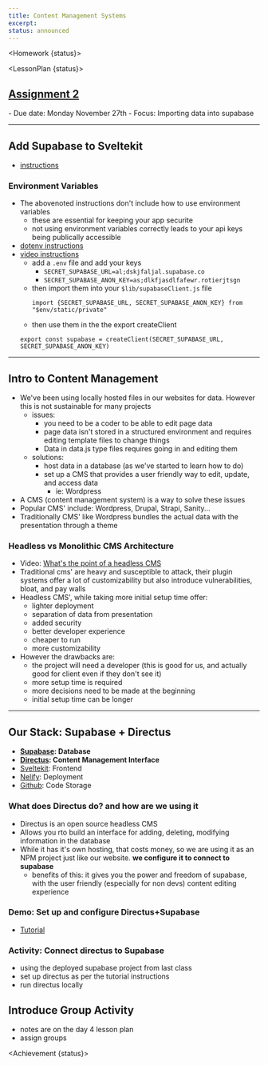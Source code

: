 ```yaml
---
title: Content Management Systems
excerpt:
status: announced
---
```


<script>
	import Homework from "$lib/components/Homework.svelte";
	import LessonPlan from "$lib/components/LessonPlan.svelte";
	import Achievement from "$lib/components/Achievement.svelte";
</script>

<Homework {status}>

</Homework>

<LessonPlan {status}>

<h2><a href="/courses/cpnt-200/assessments/activity-2">Assignment 2</a></h2>
- Due date: Monday November 27th
- Focus: Importing data into supabase

---

<h2>Add Supabase to Sveltekit</h2>

- [instructions](https://supabase.com/docs/guides/getting-started/quickstarts/sveltekit)

### Environment Variables

- The abovenoted instructions don't include how to use environment variables
  - these are essential for keeping your app securite
  - not using environment variables correctly leads to your api keys being publically accessible
- [dotenv instructions](https://joyofcode.xyz/sveltekit-environment-variables)
- [video instructions](https://youtu.be/ai8PJgxF9Lw?si=-2uhWLVralDQiaCW)
  - add a `.env` file and add your keys
    - `SECRET_SUPABASE_URL=al;dskjfaljal.supabase.co`
    - `SECRET_SUPABASE_ANON_KEY=as;dlkfjasdlfafewr.rotierjtsgn`
  - then import them into your `$lib/supabaseClient.js` file
    ```
    import {SECRET_SUPABASE_URL, SECRET_SUPABASE_ANON_KEY} from "$env/static/private"
    ```
  - then use them in the the export createClient
  ```
  export const supabase = createClient(SECRET_SUPABASE_URL, SECRET_SUPABASE_ANON_KEY)
  ```

---

<h2>Intro to Content Management</h2>

- We've been using locally hosted files in our websites for data. However this is not sustainable for many projects
  - issues:
    - you need to be a coder to be able to edit page data
    - page data isn't stored in a structured environment and requires editing template files to change things
    - Data in data.js type files requires going in and editing them
  - solutions:
    - host data in a database (as we've started to learn how to do)
    - set up a CMS that provides a user friendly way to edit, update, and access data
      - ie: Wordpress
- A CMS (content management system) is a way to solve these issues
- Popular CMS' include: Wordpress, Drupal, Strapi, Sanity...
- Traditionally CMS' like Wordpress bundles the actual data with the presentation through a theme

### Headless vs Monolithic CMS Architecture

- Video: [What's the point of a headless CMS](https://www.youtube.com/watch?v=-Uor3I0n_vQ)
- Traditional cms' are heavy and susceptible to attack, their plugin systems offer a lot of customizability but also introduce vulnerabilities, bloat, and pay walls
- Headless CMS', while taking more initial setup time offer:
  - lighter deployment
  - separation of data from presentation
  - added security
  - better developer experience
  - cheaper to run
  - more customizability
- However the drawbacks are:
  - the project will need a developer (this is good for us, and actually good for client even if they don't see it)
  - more setup time is required
  - more decisions need to be made at the beginning
  - initial setup time can be longer

---

<h2>Our Stack: Supabase + Directus</h2>

- **[Supabase](https://supabase.com/): Database**
- **[Directus](https://directus.io/): Content Management Interface**
- [Sveltekit](https://kit.svelte.dev): Frontend
- [Nelify](https://netlify.com): Deployment
- [Github](https://github.com): Code Storage

### What does Directus do? and how are we using it

- Directus is an open source headless CMS
- Allows you rto build an interface for adding, deleting, modifying information in the database
- While it has it's own hosting, that costs money, so we are using it as an NPM project just like our website. **we configure it to connect to supabase**
  - benefits of this: it gives you the power and freedom of supabase, with the user friendly (especially for non devs) content editing experience

### Demo: Set up and configure Directus+Supabase

- [Tutorial](https://supabase.com/partners/integrations/directus)

### Activity: Connect directus to Supabase

- using the deployed supabase project from last class
- set up directus as per the tutorial instructions
- run directus locally

<h2>Introduce Group Activity</h2>

- notes are on the day 4 lesson plan
- assign groups

</LessonPlan>

<Achievement {status}>

</Achievement>
